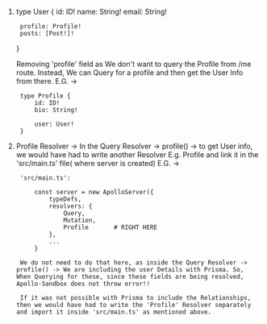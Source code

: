 1.
    type User {
        id: ID!
        name: String!
        email: String!

        profile: Profile!
        posts: [Post!]!
    }

    Removing 'profile' field as We don't want to query the Profile from /me route. Instead, We can Query for a profile and then get the User Info from there. E.G. -> 

        type Profile {
            id: ID!
            bio: String!

            user: User!
        }

2. 
    Profile Resolver -> 
        In the Query Resolver -> profile() -> to get User info, we would have had to write another Resolver E.g. Profile and link it in the 'src/main.ts' file( where server is created) E.G. -> 

        'src/main.ts':

            const server = new ApolloServer({
                typeDefs,
                resolvers: {
                    Query,
                    Mutation,
                    Profile       # RIGHT HERE
                },
                ...
            }

        We do not need to do that here, as inside the Query Resolver -> profile() -> We are including the user Details with Prisma. So, When Querying for these, since these fields are being resolved, Apollo-Sandbox does not throw error!! 
        
        If it was not possible with Prisma to include the Relationships, then we would have had to write the 'Profile' Resolver separately and import it inside 'src/main.ts' as mentioned above. 